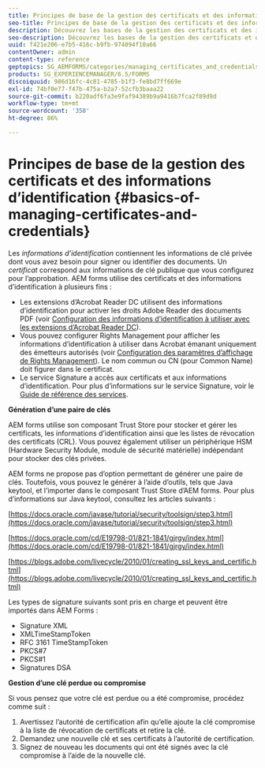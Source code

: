 ```yaml
---
title: Principes de base de la gestion des certificats et des informations d’identification
seo-title: Principes de base de la gestion des certificats et des informations d’identification
description: Découvrez les bases de la gestion des certificats et des informations d’identification.
seo-description: Découvrez les bases de la gestion des certificats et des informations d’identification.
uuid: f421e206-e7b5-416c-b9fb-974094f10a66
contentOwner: admin
content-type: reference
geptopics: SG_AEMFORMS/categories/managing_certificates_and_credentials
products: SG_EXPERIENCEMANAGER/6.5/FORMS
discoiquuid: 986d16fc-4c81-4785-b1f3-fe8bd7ff669e
exl-id: 74bf0e77-f47b-475a-b2a7-52cfb3baaa22
source-git-commit: b220adf6fa3e9faf94389b9a9416b7fca2f89d9d
workflow-type: tm+mt
source-wordcount: '358'
ht-degree: 86%

---
```


# Principes de base de la gestion des certificats et des informations d’identification {#basics-of-managing-certificates-and-credentials}

Les *informations d’identification* contiennent les informations de clé privée dont vous avez besoin pour signer ou identifier des documents. Un *certificat* correspond aux informations de clé publique que vous configurez pour l’approbation. AEM forms utilise des certificats et des informations d’identification à plusieurs fins :

* Les extensions d’Acrobat Reader DC utilisent des informations d’identification pour activer les droits Adobe Reader des documents PDF (voir [Configuration des informations d’identification à utiliser avec les extensions d’Acrobat Reader DC](/help/forms/using/admin-help/configuring-credentials-acrobat-reader-dc.md#configuring-credentials-for-use-with-acrobat-reader-dc-extensions)).
* Vous pouvez configurer Rights Management pour afficher les informations d’identification à utiliser dans Acrobat émanant uniquement des émetteurs autorisés (voir [Configuration des paramètres d’affichage de Rights Management](/help/forms/using/admin-help/configuring-client-server-options.md#configure-document-security-display-settings)). Le nom commun ou CN (pour Common Name) doit figurer dans le certificat.
* Le service Signature a accès aux certificats et aux informations d’identification. Pour plus d’informations sur le service Signature, voir le [Guide de référence des services](https://www.adobe.com/go/learn_aemforms_services_63).

**Génération d’une paire de clés**

AEM forms utilise son composant Trust Store pour stocker et gérer les certificats, les informations d’identification ainsi que les listes de révocation des certificats (CRL). Vous pouvez également utiliser un périphérique HSM (Hardware Security Module, module de sécurité matérielle) indépendant pour stocker des clés privées.

AEM forms ne propose pas d’option permettant de générer une paire de clés. Toutefois, vous pouvez le générer à l’aide d’outils, tels que Java keytool, et l’importer dans le composant Trust Store d’AEM forms. Pour plus d’informations sur Java keytool, consultez les articles suivants :

[https://docs.oracle.com/javase/tutorial/security/toolsign/step3.html](https://docs.oracle.com/javase/tutorial/security/toolsign/step3.html)

[https://docs.oracle.com/cd/E19798-01/821-1841/gjrgy/index.html](https://docs.oracle.com/cd/E19798-01/821-1841/gjrgy/index.html)

[https://blogs.adobe.com/livecycle/2010/01/creating_ssl_keys_and_certific.html](https://blogs.adobe.com/livecycle/2010/01/creating_ssl_keys_and_certific.html)

Les types de signature suivants sont pris en charge et peuvent être importés dans AEM Forms :

* Signature XML
* XMLTimeStampToken
* RFC 3161 TimeStampToken
* PKCS#7
* PKCS#1
* Signatures DSA

**Gestion d’une clé perdue ou compromise**

Si vous pensez que votre clé est perdue ou a été compromise, procédez comme suit :

1. Avertissez l’autorité de certification afin qu’elle ajoute la clé compromise à la liste de révocation de certificats et retire la clé.
1. Demandez une nouvelle clé et ses certificats à l’autorité de certification.
1. Signez de nouveau les documents qui ont été signés avec la clé compromise à l’aide de la nouvelle clé.
